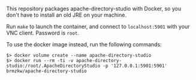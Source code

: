 This repository packages apache-directory-studio with Docker, so you don't have to install an old JRE on your machine.

Run `make` to launch the container, and connect to `localhost:5901` with your VNC client. Password is `root`.

To use the docker image instead, run the following commands:

```
$> docker volume create --name apache-directory-studio
$> docker run --rm -ti -v apache-directory-studio:/root/.ApacheDirectoryStudio -p '127.0.0.1:5901:5901' brmzkw/apache-directory-studio
```
